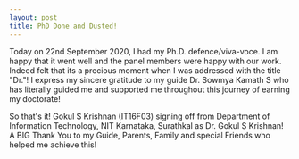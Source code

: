 ```yaml
---
layout: post
title: PhD Done and Dusted!
---
```

<link rel="stylesheet" type="text/css" href="../bootstrap.min.css">
<script type="text/javascript" src="../bootstrap.min.js"></script>
<script type="text/javascript" src="../my_scripts.js"></script>

<style type="text/css">
  .img-thumbnail {
    height: 385px;
  }
</style>

<div class="container">
  <p>
  	Today on 22nd September 2020, I had my Ph.D. defence/viva-voce. I am happy that it went well and the panel members were happy with our work. Indeed felt that its a precious moment when I was addressed with the title "Dr."! I express my sincere gratitude to my guide Dr. Sowmya Kamath S who has literally guided me and supported me throughout this journey of earning my doctorate!
  </p>
  <p>
  	So that's it! Gokul S Krishnan (IT16F03) signing off from Department of Information Technology, NIT Karnataka, Surathkal as Dr. Gokul S Krishnan! A BIG Thank You to my Guide, Parents, Family and special Friends who helped me achieve this!
  </p>
</div>